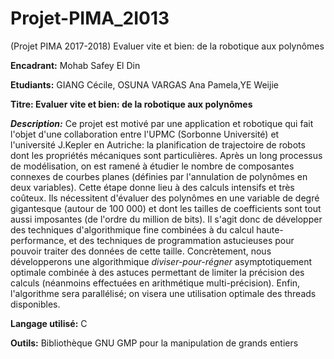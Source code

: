 # Projet-PIMA_2I013
(Projet PIMA 2017-2018) Evaluer vite et bien: de la robotique aux polynômes

**Encadrant:** Mohab Safey El Din

**Etudiants:** GIANG Cécile, OSUNA VARGAS Ana Pamela,YE Weijie

**Titre: Evaluer vite et bien: de la robotique aux polynômes**

**_Description:_** Ce projet est motivé par une application et robotique qui fait l'objet d'une collaboration entre l'UPMC (Sorbonne Université) et l'université J.Kepler en Autriche: la planification de trajectoire de robots dont les propriétés mécaniques sont particulières. Après un long processus de modélisation, on est ramené à étudier le nombre de composantes connexes de courbes planes (définies par l'annulation de polynômes en deux variables).
Cette étape donne lieu à des calculs intensifs et très coûteux. Ils nécessitent d'évaluer des polynômes en une variable de degré gigantesque (autour de 100 000) et dont les tailles de coefficients sont tout aussi imposantes (de l'ordre du million de bits).
Il s'agit donc de développer des techniques d'algorithmique fine combinées à du calcul haute-performance, et des techniques de programmation astucieuses pour pouvoir traiter des données de cette taille. Concrètement, nous développerons une algorithmique _diviser-pour-régner_ asymptotiquement optimale combinée à des astuces permettant de limiter la précision des calculs (néanmoins effectuées en arithmétique multi-précision). Enfin, l'algorithme sera parallélisé; on visera une utilisation optimale des threads disponibles.

**Langage utilisé:** C

**Outils:** Bibliothèque GNU GMP pour la manipulation de grands entiers
